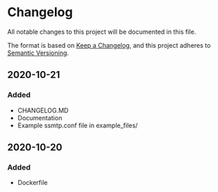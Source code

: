 # Changelog

All notable changes to this project will be documented in this file.

The format is based on [Keep a Changelog](https://keepachangelog.com/en/1.0.0/),
and this project adheres to [Semantic Versioning](https://semver.org/spec/v2.0.0.html).

## 2020-10-21

### Added
- CHANGELOG.MD
- Documentation
- Example ssmtp.conf file in example_files/

## 2020-10-20

### Added
- Dockerfile
